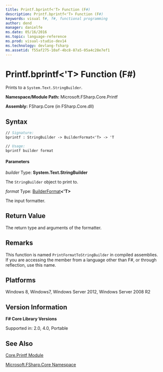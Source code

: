 ```yaml
---
title: Printf.bprintf<'T> Function (F#)
description: Printf.bprintf<'T> Function (F#)
keywords: visual f#, f#, functional programming
author: dend
manager: danielfe
ms.date: 05/16/2016
ms.topic: language-reference
ms.prod: visual-studio-dev14
ms.technology: devlang-fsharp
ms.assetid: f55af275-10af-4bc8-87a5-05a4c28e7ef1
---
```


# Printf.bprintf<'T> Function (F#)

Prints to a `System.Text.StringBuilder`.

**Namespace/Module Path:** Microsoft.FSharp.Core.Printf

**Assembly:** FSharp.Core (in FSharp.Core.dll)


## Syntax

```fsharp
// Signature:
bprintf : StringBuilder -> BuilderFormat<'T> -> 'T

// Usage:
bprintf builder format
```

#### Parameters
*builder*
Type: **System.Text.StringBuilder**


The `StringBuilder` object to print to.


*format*
Type: [BuilderFormat](https://msdn.microsoft.com/library/e6479548-d3ad-4522-baa5-987d52d7ce4a)**&lt;'T&gt;**


The input formatter.

## Return Value

The return type and arguments of the formatter.

## Remarks
This function is named `PrintFormatToStringBuilder` in compiled assemblies. If you are accessing the member from a language other than F#, or through reflection, use this name.

## Platforms
Windows 8, Windows7, Windows Server 2012, Windows Server 2008 R2

## Version Information
**F# Core Library Versions**

Supported in: 2.0, 4.0, Portable

## See Also
[Core.Printf Module](Core.Printf-Module-%5BFSharp%5D.md)

[Microsoft.FSharp.Core Namespace](Microsoft.FSharp.Core-Namespace-%5BFSharp%5D.md)
